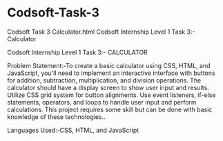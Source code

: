 # Codsoft-Task-3
Codsoft Task 3 Calculator.html  Codsoft Internship Level 1 Task 3:- Calculator

Codsoft Internship Level 1 Task 3:- CALCULATOR

Problem Statement:-To create a basic calculator using CSS, HTML, and JavaScript, you'll need to implement an interactive interface with buttons for addition, subtraction, multiplication, and division operations. The calculator should have a display screen to show user input and results. Utilize CSS grid system for button alignments. Use event listeners, if-else statements, operators, and loops to handle user input and perform calculations. This project requires some skill but can be done with basic knowledge of these technologies..

Languages Used:-CSS, HTML, and JavaScript
